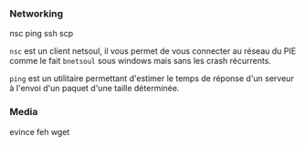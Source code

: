 ### Networking

nsc ping ssh scp

`nsc` est un client netsoul, il vous permet de vous connecter au réseau du PIE
comme le fait `bnetsoul` sous windows mais sans les crash récurrents.

`ping` est un utilitaire permettant d'estimer le temps de réponse d'un serveur
à l'envoi d'un paquet d'une taille déterminée.

### Media

evince feh wget
